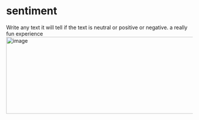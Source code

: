 # sentiment
Write any text it will tell if the text is neutral or positive or negative. a really fun experience
<img width="510" height="207" alt="image" src="https://github.com/user-attachments/assets/ec211c3c-1334-437d-975e-cf4bce9cc7fc" />

